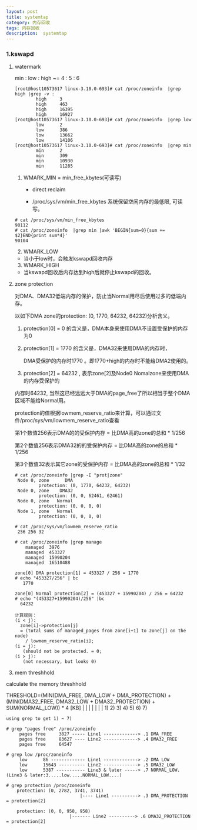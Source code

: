 ```yaml
---
layout: post
title: systemtap
category: 内存回收
tags: 内存回收
description:  systemtap
---
```


### 1.**kswapd**

1. watermark 

    min : low : high ~=  4 : 5 : 6
    ```
    [root@host10573617 linux-3.10.0-693]# cat /proc/zoneinfo  |grep high |grep -v :
            high     3
            high     463
            high     16395
            high     16927
    [root@host10573617 linux-3.10.0-693]# cat /proc/zoneinfo  |grep low
            low      2
            low      386
            low      13662
            low      14106
    [root@host10573617 linux-3.10.0-693]# cat /proc/zoneinfo  |grep min
            min      2
            min      309
            min      10930
            min      11285
   ```

   1) WMARK_MIN =  min_free_kbytes(可读写)
   
      - direct reclaim

      - /proc/sys/vm/min_free_kbytes 系统保留空闲内存的最低限, 可读写。
    ```
    # cat /proc/sys/vm/min_free_kbytes
    90112
    # cat /proc/zoneinfo  |grep min |awk 'BEGIN{sum=0}{sum += $2}END{print sum*4}'
    90104
    ```


   2) WMARK_LOW
 
     - 当小于low时，会触发kswapd回收内存

   3) WMARK_HIGH
    
    - 当kswapd回收后内存达到high后就停止kswapd的回收。

2. zone protection

   对DMA、DMA32低端内存的保护，防止当Normal用尽后使用过多的低端内存。
  
   以如下DMA zone的protection: (0, 1770, 64232, 64232)分析含义。

   1) protection[0] = 0 的含义是，DMA本身来使用DMA不设置受保护的内存为0

   2) protection[1] = 1770 的含义是，DMA32来使用DMA的内存时，

      DMA受保护的内存时1770 。即1770+high的内存时不能给DMA2使用的。
   3) protection[2] = 64232 , 表示zone[2]及Node0 Nomalzone来使用DMA的内存受保护的
   
     内存时64232, 当然这已经远远大于DMA的page_free了所以相当于整个DMA区域不能给Normal用。

    protection的值根据lowmem_reserve_ratio来计算，可以通过文件/proc/sys/vm/lowmem_reserve_ratio查看

    第1个数值256表示DMA的的受保护内存 = 比DMA高的zone的总和 * 1/256  

    第2个数值256表示DMA32的的受保护内存 = 比DMA高的zone的总和 * 1/256  

    第3个数值32表示其它zone的受保护内存 = 比DMA高的zone的总和 * 1/32
    ```
    # cat /proc/zoneinfo |grep -E "prot|zone"
     Node 0, zone      DMA
             protection: (0, 1770, 64232, 64232)
     Node 0, zone    DMA32
             protection: (0, 0, 62461, 62461)
     Node 0, zone   Normal
             protection: (0, 0, 0, 0)
     Node 1, zone   Normal
             protection: (0, 0, 0, 0)

    # cat /proc/sys/vm/lowmem_reserve_ratio
     256 256 32

    # cat /proc/zoneinfo |grep manage
        managed  3976
        managed  453327
        managed  15990204
        managed  16510488

    zone[0] DMA protection[1] = 453327 / 256 = 1770
    # echo "453327/256" | bc
       1770
  
    zone[0] Normal protection[2] = (453327 + 15990204) / 256 = 64232
    # echo "(453327+15990204)/256" |bc
      64232

    计算规则：
    (i < j):
      zone[i]->protection[j]
      = (total sums of managed_pages from zone[i+1] to zone[j] on the node)
        / lowmem_reserve_ratio[i];
    (i = j):
       (should not be protected. = 0;
    (i > j):
       (not necessary, but looks 0)
    ```
 

3. mem threshhold

calculate the memory threshhold 

THRESHOLD=(MIN(DMA_FREE, DMA_LOW + DMA_PROTECTION) + (MIN(DMA32_FREE, DMA32_LOW + DMA32_PROTECTION) +  SUM(NORMAL_LOW)) * 4  [KB]
                  |         |         |                   |        |          |         |
                  1)        2)        3)                  4)       5)         6)                7)
```
using grep to get 1) ~ 7)

# grep "pages free" /proc/zoneinfo
     pages free     3827 ----- Line1 -------------> .1 DMA_FREE      
     pages free     83627 ---- Line2 -------------> .4 DMA32_FREE
     pages free     64547

# grep low /proc/zoneinfo
     low      86 ------------- Line1 -------------> .2 DMA_LOW
     low      15643 ---------- Line2 -------------> .5 DMA32_LOW
     low      5387 ----------- Line3 & later -----> .7 NORMAL_LOW.(Line3 & later:3.....low.....NORMAL_LOW....)

# grep protection /proc/zoneinfo
    protection: (0, 2782, 3741, 3741)
                            |---- Line1 ----------> .3 DMA_PROTECTION = protection[2]   
     
    protection: (0, 0, 958, 958)
                        |------- Line2 ----------> .6 DMA32_PROTECTION = protection[2]
```
